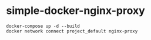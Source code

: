 # simple-docker-nginx-proxy

```
docker-compose up -d --build
docker network connect project_default nginx-proxy
```
